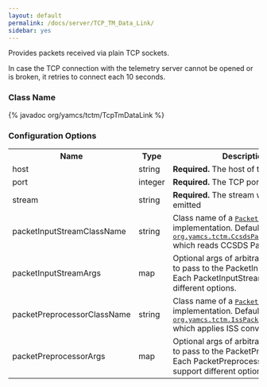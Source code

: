 ```yaml
---
layout: default
permalink: /docs/server/TCP_TM_Data_Link/
sidebar: yes
---
```


Provides packets received via plain TCP sockets.

In case the TCP connection with the telemetry server cannot be opened or is broken, it retries to connect each 10 seconds.

### Class Name
{% javadoc org/yamcs/tctm/TcpTmDataLink %}

### Configuration Options

<table class="inline">
  <tr>
    <th>Name</th>
    <th>Type</th>
    <th>Description</th>
  </tr>
  <tr>
    <td class="code">host</td>
    <td class="code">string</td>
    <td><b>Required.</b> The host of the TM provider</td>
  </tr>
  <tr>
    <td class="code">port</td>
    <td class="code">integer</td>
    <td><b>Required.</b> The TCP port to connect to</td>
  </tr>
  <tr>
    <td class="code">stream</td>
    <td class="code">string</td>
    <td><b>Required.</b> The stream where data is emitted</td>
  </tr>
  <tr>
    <td class="code">packetInputStreamClassName</td>
    <td class="code">string</td>
    <td>
      Class name of a <a href="https://www.yamcs.org/yamcs/javadoc/index.html?org/yamcs/tctm/PacketInputStream.html"><tt>PacketInputStream</tt></a> implementation. Default is <a href="https://www.yamcs.org/yamcs/javadoc/index.html?org/yamcs/tctm/CcsdsPacketInputStream.html"><tt>org.yamcs.tctm.CcsdsPacketInputStream</tt></a> which reads CCSDS Packets.
    </td>
  </tr>
  <tr>
    <td class="code">packetInputStreamArgs</td>
    <td class="code">map</td>
    <td>
      Optional args of arbitrary complexity to pass to the PacketInputStream. Each PacketInputStream may support different options.
    </td>
  </tr>
  <tr>
    <td class="code">packetPreprocessorClassName</td>
    <td class="code">string</td>
    <td>
      Class name of a <a href="https://www.yamcs.org/yamcs/javadoc/index.html?org/yamcs/tctm/PacketPreprocessor.html"><tt>PacketPreprocessor</tt></a> implementation. Default is <a href="https://www.yamcs.org/yamcs/javadoc/index.html?org/yamcs/tctm/IssPacketPreprocessor.html"><tt>org.yamcs.tctm.IssPacketPreprocessor</tt></a> which applies ISS conventions.
    </td>
  </tr>
  <tr>
    <td class="code">packetPreprocessorArgs</td>
    <td class="code">map</td>
    <td>
      Optional args of arbitrary complexity to pass to the PacketPreprocessor. Each PacketPreprocessor may support different options.
    </td>
  </tr>
</table>
